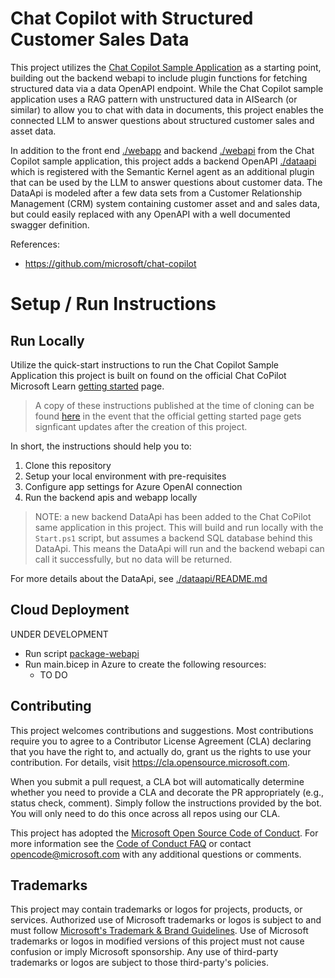 # Chat Copilot with Structured Customer Sales Data

This project utilizes the [Chat Copilot Sample Application](https://github.com/microsoft/chat-copilot) as a starting point, building out the backend webapi to include plugin functions for fetching structured data via a data OpenAPI endpoint. While the Chat Copilot sample application uses a RAG pattern with unstructured data in AISearch (or similar) to allow you to chat with data in documents, this project enables the connected LLM to answer questions about structured customer sales and asset data.

In addition to the front end [./webapp](./webapp/) and backend [./webapi](./webapi/) from the Chat Copilot sample application, this project adds a backend OpenAPI [./dataapi](./dataapi/) which is registered with the Semantic Kernel agent as an additional plugin that can be used by the LLM to answer questions about customer data. The DataApi is modeled after a few data sets from a Customer Relationship Management (CRM) system containing customer asset and and sales data, but could easily replaced with any OpenAPI with a well documented swagger definition.

References:

- https://github.com/microsoft/chat-copilot

# Setup / Run Instructions

## Run Locally

Utilize the quick-start instructions to run the Chat Copilot Sample Application this project is built on found on the official Chat CoPilot Microsoft Learn [getting started](https://learn.microsoft.com/semantic-kernel/chat-copilot/getting-started) page.

> A copy of these instructions published at the time of cloning can be found [here](/docs/ChatCoPilotQuickStart_May2024.md) in the event that the official getting started page gets signficant updates after the creation of this project.

In short, the instructions should help you to:

1. Clone this repository
2. Setup your local environment with pre-requisites
3. Configure app settings for Azure OpenAI connection
4. Run the backend apis and webapp locally

> NOTE: a new backend DataApi has been added to the Chat CoPilot same application in this project. This will build and run locally with the `Start.ps1` script, but assumes a backend SQL database behind this DataApi. This means the DataApi will run and the backend webapi can call it successfully, but no data will be returned.

For more details about the DataApi, see [./dataapi/README.md](./dataapi/README.md)

## Cloud Deployment

UNDER DEVELOPMENT

- Run script [package-webapi](/scripts/deploy/package-webapi.ps1)
- Run main.bicep in Azure to create the following resources:
  - TO DO

## Contributing

This project welcomes contributions and suggestions. Most contributions require you to agree to a
Contributor License Agreement (CLA) declaring that you have the right to, and actually do, grant us
the rights to use your contribution. For details, visit https://cla.opensource.microsoft.com.

When you submit a pull request, a CLA bot will automatically determine whether you need to provide
a CLA and decorate the PR appropriately (e.g., status check, comment). Simply follow the instructions
provided by the bot. You will only need to do this once across all repos using our CLA.

This project has adopted the [Microsoft Open Source Code of Conduct](https://opensource.microsoft.com/codeofconduct/).
For more information see the [Code of Conduct FAQ](https://opensource.microsoft.com/codeofconduct/faq/) or
contact [opencode@microsoft.com](mailto:opencode@microsoft.com) with any additional questions or comments.

## Trademarks

This project may contain trademarks or logos for projects, products, or services. Authorized use of Microsoft
trademarks or logos is subject to and must follow
[Microsoft's Trademark & Brand Guidelines](https://www.microsoft.com/en-us/legal/intellectualproperty/trademarks/usage/general).
Use of Microsoft trademarks or logos in modified versions of this project must not cause confusion or imply Microsoft sponsorship.
Any use of third-party trademarks or logos are subject to those third-party's policies.
